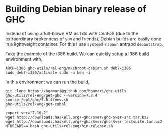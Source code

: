 # Building Debian binary release of GHC

Instead of using a full-blown VM as I do with CentOS (due to the extraordinary
brokenness of `yum` and friends), Debian builds are easily done in a lightweight
container. For this I use `systemd-nspawn` antrapd `debootstrap`.

Take the example of the i386 build. We can quickly setup a i386 build
environment with,

```
ARCH=i386 ghc-utils/rel-eng/mkchroot-debian.sh deb7-i386
sudo deb7-i386/activate sudo -u ben -i 
```

In this environment we can run the build,
```
git clone https://bgamari@github.com/bgamari/ghc-utils
ghc-utils/rel-eng/get-ghc --version=7.8.4
source /opt/ghc/7.8.4/env.sh
ghc-utils/rel-eng/get-cabal

export ver="7.10.2"
wget http://downloads.haskell.org/~ghc/$ver/ghc-$ver-src.tar.bz2
wget http://downloads.haskell.org/~ghc/$ver/ghc-$ver-testsuite.tar.bz2
NTHREADS=4 bash ghc-utils/rel-eng/bin-release.sh
```
